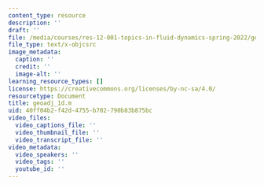 ```yaml
---
content_type: resource
description: ''
draft: ''
file: /media/courses/res-12-001-topics-in-fluid-dynamics-spring-2022/geoadj_1d.m
file_type: text/x-objcsrc
image_metadata:
  caption: ''
  credit: ''
  image-alt: ''
learning_resource_types: []
license: https://creativecommons.org/licenses/by-nc-sa/4.0/
resourcetype: Document
title: geoadj_1d.m
uid: 40ff04b2-f42d-4755-b702-790b83b875bc
video_files:
  video_captions_file: ''
  video_thumbnail_file: ''
  video_transcript_file: ''
video_metadata:
  video_speakers: ''
  video_tags: ''
  youtube_id: ''
---
```

